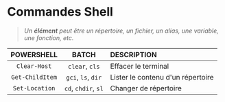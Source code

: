 # Commandes Shell

> _Un **élément** peut être un répertoire, un fichier, un alias, une variable, une fonction, etc._

|POWERSHELL|BATCH|DESCRIPTION|
|:--:|:--:|:--|
|`Clear-Host`|`clear`, `cls`|Effacer le terminal|
|`Get-ChildItem`|`gci`, `ls`, `dir`|Lister le contenu d'un répertoire|
|`Set-Location`|`cd`, `chdir`, `sl`|Changer de répertoire|
